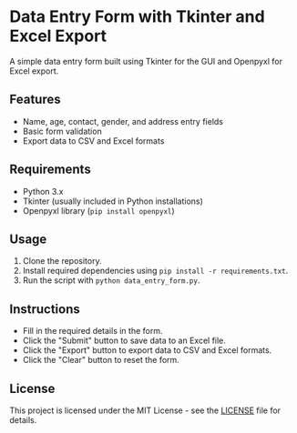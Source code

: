 # Data Entry Form with Tkinter and Excel Export

A simple data entry form built using Tkinter for the GUI and Openpyxl for Excel export.

## Features

- Name, age, contact, gender, and address entry fields
- Basic form validation
- Export data to CSV and Excel formats

## Requirements

- Python 3.x
- Tkinter (usually included in Python installations)
- Openpyxl library (`pip install openpyxl`)

## Usage

1. Clone the repository.
2. Install required dependencies using `pip install -r requirements.txt`.
3. Run the script with `python data_entry_form.py`.

## Instructions

- Fill in the required details in the form.
- Click the "Submit" button to save data to an Excel file.
- Click the "Export" button to export data to CSV and Excel formats.
- Click the "Clear" button to reset the form.

## License

This project is licensed under the MIT License - see the [LICENSE](LICENSE) file for details.
